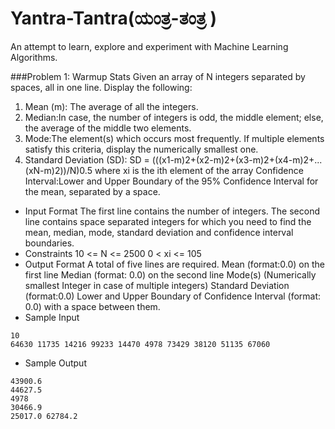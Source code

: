 # Yantra-Tantra(ಯಂತ್ರ-ತಂತ್ರ )
An attempt to learn, explore and experiment with Machine Learning Algorithms. 

###Problem 1: Warmup Stats
Given an array of N integers separated by spaces, all in one line.
Display the following:
1) Mean (m): The average of all the integers.
2) Median:In case, the number of integers is odd, the middle element; else, the average of the middle two elements.
3) Mode:The element(s) which occurs most frequently. 
If multiple elements satisfy this criteria, display the numerically smallest one.
4) Standard Deviation (SD): SD = (((x1-m)2+(x2-m)2+(x3-m)2+(x4-m)2+...(xN-m)2))/N)0.5
where xi is the ith element of the array
Confidence Interval:Lower and Upper Boundary of the 95% Confidence Interval for the mean, separated by a space.
* Input Format
The first line contains the number of integers. 
The second line contains space separated integers for which you need to find 
the mean, median, mode, standard deviation and confidence interval boundaries.
* Constraints
10 <= N <= 2500 
0 < xi <= 105
* Output Format
A total of five lines are required.
Mean (format:0.0) on the first line
Median (format: 0.0) on the second line
Mode(s) (Numerically smallest Integer in case of multiple integers)
Standard Deviation (format:0.0) 
Lower and Upper Boundary of Confidence Interval (format: 0.0) with a space between them.
* Sample Input
```
10
64630 11735 14216 99233 14470 4978 73429 38120 51135 67060
```
* Sample Output
```
43900.6
44627.5
4978
30466.9
25017.0 62784.2
```
